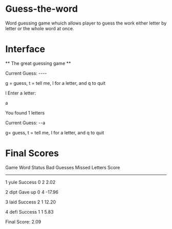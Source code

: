# Guess-the-word
Word guessing game whuich allows player to guess the work either letter by letter or the whole word at once.

# Interface
** The great guessing game **

Current Guess: ----

g = guess, t = tell me, l for a letter, and q to quit

l
Enter a letter:

a

You found 1 letters

Current Guess: --a

g= guess, t = tell me, l for a letter, and q to quit


# Final Scores

Game  Word  Status  Bad Guesses  Missed Letters  Score
----  ----  ------  -----------  --------------  -----

1     yule  Success    0               2          2.02

2     dipt  Gave up    0               4          -17.96

3     laid  Success    2               1           12.20

4     defi  Success    1               1           5.83

Final Score: 2.09


